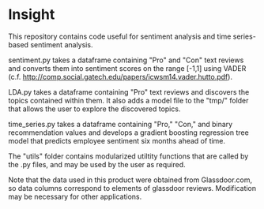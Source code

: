 # Insight
This repository contains code useful for sentiment analysis and time series-based sentiment analysis.

sentiment.py takes a dataframe containing "Pro" and "Con" text reviews and converts them into sentiment scores on the range [-1,1] using VADER (c.f. http://comp.social.gatech.edu/papers/icwsm14.vader.hutto.pdf).

LDA.py takes a dataframe containing "Pro" text reviews and discovers the topics contained within them. It also adds a model file to the "tmp/" folder that allows the user to explore the discovered topics.

time_series.py takes a dataframe containing "Pro," "Con," and binary recommendation values and develops a gradient boosting regression tree model that predicts employee sentiment six months ahead of time. 

The "utils" folder contains modularized utiltity functions that are called by the .py files, and may be used by the user as required.

Note that the data used in this product were obtained from Glassdoor.com, so data columns correspond to elements of glassdoor reviews. Modification may be necessary for other applications.
